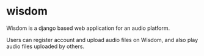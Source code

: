 # wisdom

Wisdom is a django based web application for an audio platform.

Users can register account and upload audio files on Wisdom, and also play audio files uploaded by others.
